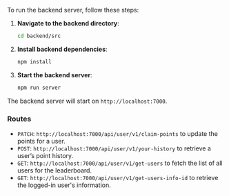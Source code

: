 ﻿
To run the backend server, follow these steps:

1. **Navigate to the backend directory**:
    ```sh
    cd backend/src
    ```
2. **Install backend dependencies**:
    ```sh
    npm install
    ```
3. **Start the backend server**:
    ```sh
    npm run server
    ```

The backend server will start on `http://localhost:7000`.

### Routes

- `PATCH`: `http://localhost:7000/api/user/v1/claim-points` to update the points for a user.
- `POST`: `http://localhost:7000/api/user/v1/your-history` to retrieve a user’s point history.
- `GET`: `http://localhost:7000/api/user/v1/get-users` to fetch the list of all users for the leaderboard.
- `GET`: `http://localhost:7000/api/user/v1/get-users-info-id` to retrieve the logged-in user's information.


